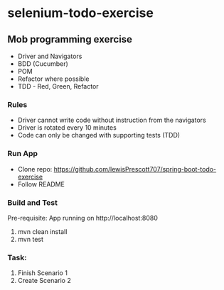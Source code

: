 # selenium-todo-exercise

## Mob programming exercise

- Driver and Navigators
- BDD (Cucumber)
- POM
- Refactor where possible
- TDD - Red, Green, Refactor

### Rules

- Driver cannot write code without instruction from the navigators
- Driver is rotated every 10 minutes
- Code can only be changed with supporting tests (TDD)

### Run App

- Clone repo: https://github.com/lewisPrescott707/spring-boot-todo-exercise
- Follow README

### Build and Test

Pre-requisite: App running on http://localhost:8080

1. mvn clean install
2. mvn test

### Task:

1. Finish Scenario 1
2. Create Scenario 2
